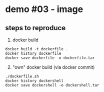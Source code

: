 # demo #03 - image

## steps to reproduce

1. docker build

```
docker build -t dockerfile .
docker history dockerfile
docker save dockerfile -o dockerfile.tar
```

2. "own" docker build (via docker commit)
```
./dockerfile.sh
docker history dockershell
docker save dockershell -o dockershell.tar
```
